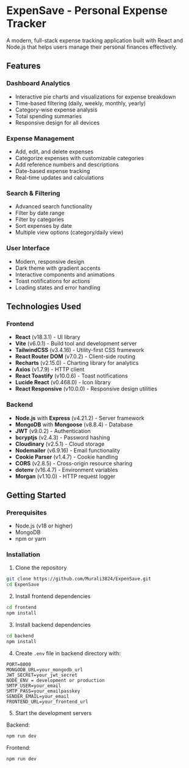 # ExpenSave - Personal Expense Tracker

A modern, full-stack expense tracking application built with React and Node.js that helps users manage their personal finances effectively.

## Features

### Dashboard Analytics
- Interactive pie charts and visualizations for expense breakdown
- Time-based filtering (daily, weekly, monthly, yearly)
- Category-wise expense analysis
- Total spending summaries
- Responsive design for all devices

### Expense Management
- Add, edit, and delete expenses
- Categorize expenses with customizable categories
- Add reference numbers and descriptions
- Date-based expense tracking
- Real-time updates and calculations

### Search & Filtering
- Advanced search functionality
- Filter by date range
- Filter by categories
- Sort expenses by date
- Multiple view options (category/daily view)

### User Interface
- Modern, responsive design
- Dark theme with gradient accents
- Interactive components and animations
- Toast notifications for actions
- Loading states and error handling

## Technologies Used

### Frontend
- **React** (v18.3.1) - UI library
- **Vite** (v6.0.1) - Build tool and development server
- **TailwindCSS** (v3.4.16) - Utility-first CSS framework
- **React Router DOM** (v7.0.2) - Client-side routing
- **Recharts** (v2.15.0) - Charting library for analytics
- **Axios** (v1.7.9) - HTTP client
- **React Toastify** (v10.0.6) - Toast notifications
- **Lucide React** (v0.468.0) - Icon library
- **React Responsive** (v10.0.0) - Responsive design utilities

### Backend
- **Node.js** with **Express** (v4.21.2) - Server framework
- **MongoDB** with **Mongoose** (v8.8.4) - Database
- **JWT** (v9.0.2) - Authentication
- **bcryptjs** (v2.4.3) - Password hashing
- **Cloudinary** (v2.5.1) - Cloud storage
- **Nodemailer** (v6.9.16) - Email functionality
- **Cookie Parser** (v1.4.7) - Cookie handling
- **CORS** (v2.8.5) - Cross-origin resource sharing
- **dotenv** (v16.4.7) - Environment variables
- **Morgan** (v1.10.0) - HTTP request logger

## Getting Started

### Prerequisites
- Node.js (v18 or higher)
- MongoDB
- npm or yarn

### Installation

1. Clone the repository
```bash
git clone https://github.com/Murali3824/ExpenSave.git
cd ExpenSave
```

2. Install frontend dependencies
```bash
cd frontend
npm install
```

3. Install backend dependencies
```bash
cd backend
npm install
```

4. Create `.env` file in backend directory with:
```env
PORT=8000
MONGODB_URL=your_mongodb_url
JWT_SECRET=your_jwt_secret
NODE_ENV = development or production
SMTP_USER=your_email
SMTP_PASS=your_emailpasskey
SENDER_EMAIL=your_email
FRONTEND_URL=your_frontend_url
```

5. Start the development servers

Backend:
```bash
npm run dev
```

Frontend:
```bash
npm run dev
```

